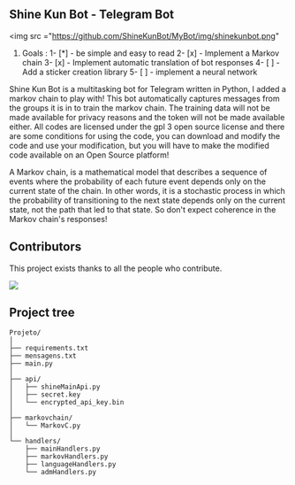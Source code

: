 ## Shine Kun Bot - Telegram Bot

<img src ="https://github.com/ShineKunBot/MyBot/img/shinekunbot.png"

1) Goals : 
1- [*] - be simple and easy to read
2- [x] - Implement a Markov chain
3- [x] - Implement automatic translation of bot responses
4- [ ] - Add a sticker creation library
5- [ ] - implement a neural network

Shine Kun Bot is a multitasking bot for Telegram written in Python, I added a markov chain to play with! This bot automatically captures messages from the groups it is in to train the markov chain. The training data will not be made available for privacy reasons and the token will not be made available either. All codes are licensed under the gpl 3 open source license and there are some conditions for using the code, you can download and modify the code and use your modification, but you will have to make the modified code available on an Open Source platform!

A Markov chain, is a mathematical model that describes a sequence of events where the probability of each future event depends only on the current state of the chain. In other words, it is a stochastic process in which the probability of transitioning to the next state depends only on the current state, not the path that led to that state. So don't expect coherence in the Markov chain's responses!

## Contributors

This project exists thanks to all the people who contribute. 

<a href="https://github.com/ShineKunBot/MyBot/graphs/contributors">
  <img src="https://contrib.rocks/image?repo=ShineKunBot/MyBot&max=24" />
</a>

## Project tree

```
Projeto/
│
├── requirements.txt
├── mensagens.txt
├── main.py
│
├── api/
│   ├── shineMainApi.py
│   ├── secret.key
│   └── encrypted_api_key.bin
│
├── markovchain/
│   └── MarkovC.py
│
└── handlers/
    ├── mainHandlers.py
    ├── markovHandlers.py
    ├── languageHandlers.py
    └── admHandlers.py
```
